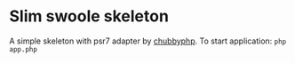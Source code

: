 # Slim swoole skeleton

A simple skeleton with psr7 adapter by [chubbyphp](chubbyphp/chubbyphp-swoole-request-handler).
To start application: `php app.php`
